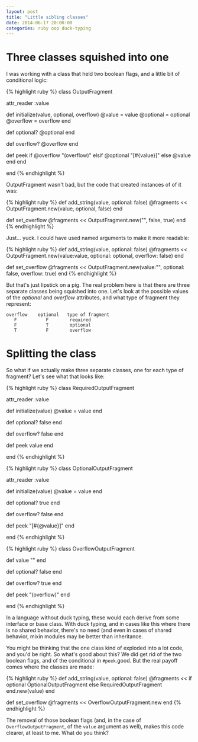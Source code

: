 ```yaml
---
layout: post
title: "Little sibling classes"
date: 2014-06-17 20:00:00
categories: ruby oop duck-typing
---
```


# Three classes squished into one

I was working with a class that held two boolean flags, and a little
bit of conditional logic:

{% highlight ruby %}
class OutputFragment

  attr_reader :value

  def initialize(value, optional, overflow)
    @value = value
    @optional = optional
    @overflow = overflow
  end

  def optional?
    @optional
  end

  def overflow?
    @overflow
  end

  def peek
    if @overflow
      "(overflow)"
    elsif @optional
      "[#{value}]"
    else
      @value
    end
  end

end
{% endhighlight %}

OutputFragment wasn't bad, but the code that created instances of of
it was:

{% highlight ruby %}
def add_string(value, optional: false)
  @fragments << OutputFragment.new(value, optional, false)
end

def set_overflow
  @fragments << OutputFragment.new("", false, true)
end
{% endhighlight %}

Just... yuck.  I could have used named arguments to make it more
readable:

{% highlight ruby %}
def add_string(value, optional: false)
  @fragments <<
    OutputFragment.new(value:value, optional: optional, overflow: false)
end

def set_overflow
  @fragments << OutputFragment.new(value:"", optional: false, overflow: true)
end
{% endhighlight %}

But that's just lipstick on a pig.  The real problem here is that
there are three separate classes being squished into one.  Let's look
at the possible values of the _optional_ and _overflow_ attributes,
and what type of fragment they represent:

    overflow    optional   type of fragment
       F           F        required
       F           T        optional
       T           F        overflow

# Splitting the class

So what if we actually make three separate classes, one for each type
of fragment?  Let's see what that looks like:

{% highlight ruby %}
class RequiredOutputFragment

  attr_reader :value

  def initialize(value)
    @value = value
  end

  def optional?
    false
  end

  def overflow?
    false
  end

  def peek
    value
  end

end
{% endhighlight %}

{% highlight ruby %}
class OptionalOutputFragment

  attr_reader :value

  def initialize(value)
    @value = value
  end

  def optional?
    true
  end

  def overflow?
    false
  end

  def peek
    "[#{@value}]"
  end

end
{% endhighlight %}

{% highlight ruby %}
class OverflowOutputFragment

  def value
    ""
  end

  def optional?
    false
  end

  def overflow?
    true
  end

  def peek
    "(overflow)"
  end

end
{% endhighlight %}

In a language without duck typing, these would each derive from some
interface or base class.  With duck typing, and in cases like this
where there is no shared behavior, there's no need (and even in cases
of shared behavior, mixin modules may be better than inheritance.

You might be thinking that the one class kind of exploded into a lot
code, and you'd be right.  So what's good about this?  We did get rid
of the two boolean flags, and of the conditional in `#peek`.good.  But
the real payoff comes where the classes are made:

{% highlight ruby %}
def add_string(value, optional: false)
  @fragments << if optional
                  OptionalOutputFragment
                else
                  RequiredOutputFragment
                end.new(value)
end

def set_overflow
  @fragments << OverflowOutputFragment.new
end
{% endhighlight %}

The removal of those boolean flags (and, in the case of
`OverflowOutputFragment`, of the `value` argument as well), makes this
code clearer, at least to me.  What do you think?
